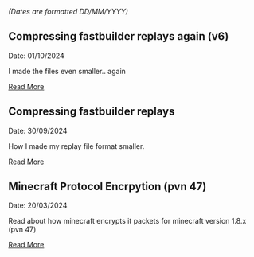 *(Dates are formatted DD/MM/YYYY)*

## Compressing fastbuilder replays again (v6)
Date: 01/10/2024

I made the files even smaller.. again

[Read More](/2024-10-1-fastbuilder_replays_compress_v6)

## Compressing fastbuilder replays
Date: 30/09/2024

How I made my replay file format smaller.

[Read More](/2024-09-30-fastbuilder_replays_compress)

## Minecraft Protocol Encrpytion (pvn 47)
Date: 20/03/2024

Read about how minecraft encrypts it packets for minecraft version 1.8.x (pvn 47)

[Read More](/mc/protocol_encryption)